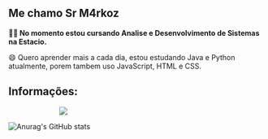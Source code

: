 ## Me chamo Sr M4rkoz

**👨‍💻 No momento estou cursando Analise e Desenvolvimento de Sistemas na Estacio.**

😄 Quero aprender mais a cada dia, estou estudando Java e Python atualmente, porem tambem uso JavaScript, HTML e CSS.

## Informações:

<img style="position: relative; left: 100px;" src="https://img.shields.io/badge/Gmail-D14836?style=for-the-badge&logo=gmail&logoColor=white"/>

![Anurag's GitHub stats](https://github-readme-stats.vercel.app/api?username=Sr-M4rkoz&show_icons=true&theme=dark)
